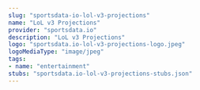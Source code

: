 ```yaml
---
slug: "sportsdata-io-lol-v3-projections"
name: "LoL v3 Projections"
provider: "sportsdata.io"
description: "LoL v3 Projections"
logo: "sportsdata.io-lol-v3-projections-logo.jpeg"
logoMediaType: "image/jpeg"
tags:
- name: "entertainment"
stubs: "sportsdata.io-lol-v3-projections-stubs.json"
---
```

